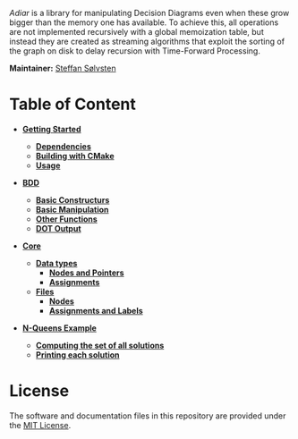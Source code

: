 _Adiar_ is a library for manipulating Decision Diagrams even when these grow
bigger than the memory one has available. To achieve this, all operations are
not implemented recursively with a global memoization table, but instead they
are created as streaming algorithms that exploit the sorting of the graph on
disk to delay recursion with Time-Forward Processing.

**Maintainer:** [Steffan Sølvsten](mailto:soelvsten@cs.au.dk)

# Table of Content

- [**Getting Started**](/getting_started.md)
  - [**Dependencies**](/getting_started.md#dependencies)
  - [**Building with CMake**](/getting_started.md#building-with-cmake)
  - [**Usage**](/getting_started.md#usage)

- [**BDD**](/bdd.md)
  - [**Basic Constructurs**](/bdd.md#basic-constructors)
  - [**Basic Manipulation**](/bdd.md#basic-manipulation)
  - [**Other Functions**](/bdd.md#other-functions)
  - [**DOT Output**](/bdd.md#dot-output)

- [**Core**](/core.md)
    - [**Data types**](/core.md#data-types)
        - [**Nodes and Pointers**](/core.md#nodes-and-pointers)
        - [**Assignments**](/core.md#assignments)
    - [**Files**](/core.md#files)
        - [**Nodes**](/core.md#nodes)
        - [**Assignments and Labels**](/core.md#assignments-and-labels)

- [**N-Queens Example**](/example.md)
  - [**Computing the set of all solutions**](/example.md#computing-the-set-of-all-solutions)
  - [**Printing each solution**](/example.md#printing-each-solution)

# License
The software and documentation files in this repository are provided under the
[MIT License](https://github.com/SSoelvsten/adiar/blob/master/LICENSE.md).
